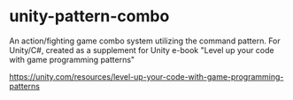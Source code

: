 # unity-pattern-combo
An action/fighting game combo system utilizing the command pattern. For Unity/C#, created as a supplement for Unity e-book "Level up your code with game programming patterns"

https://unity.com/resources/level-up-your-code-with-game-programming-patterns
